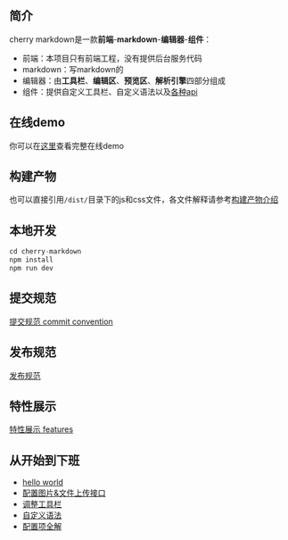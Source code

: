 ## 简介
cherry markdown是一款**前端**-**markdown**-**编辑器**-**组件**：
- 前端：本项目只有前端工程，没有提供后台服务代码
- markdown：写markdown的
- 编辑器：由**工具栏**、**编辑区**、**预览区**、**解析引擎**四部分组成
- 组件：提供自定义工具栏、自定义语法以及[各种api](https://tencent.github.io/cherry-markdown/examples/api.html)

## 在线demo
你可以在[这里](https://tencent.github.io/cherry-markdown/examples/index.html)查看完整在线demo

## 构建产物
也可以直接引用`/dist/`目录下的js和css文件，各文件解释请参考[构建产物介绍](https://github.com/Tencent/cherry-markdown/wiki/%E6%9E%84%E5%BB%BA%E4%BA%A7%E7%89%A9%E4%BB%8B%E7%BB%8D)

## 本地开发
```javascript
cd cherry-markdown
npm install
npm run dev
```

## 提交规范
[提交规范 commit convention](https://github.com/Tencent/cherry-markdown/wiki/%E6%8F%90%E4%BA%A4%E8%A7%84%E8%8C%83-commit-convention)

## 发布规范
[发布规范](https://github.com/Tencent/cherry-markdown/wiki/%E5%8F%91%E5%B8%83%E8%A7%84%E8%8C%83)

## 特性展示
[特性展示 features](https://github.com/Tencent/cherry-markdown/wiki/%E7%89%B9%E6%80%A7%E5%B1%95%E7%A4%BA-features)

## 从开始到下班
- [hello world](https://github.com/Tencent/cherry-markdown/wiki/hello-world)
- [配置图片&文件上传接口](https://github.com/Tencent/cherry-markdown/wiki/%E9%85%8D%E7%BD%AE%E5%9B%BE%E7%89%87&%E6%96%87%E4%BB%B6%E4%B8%8A%E4%BC%A0%E6%8E%A5%E5%8F%A3)
- [调整工具栏](https://github.com/Tencent/cherry-markdown/wiki/%E8%B0%83%E6%95%B4%E5%B7%A5%E5%85%B7%E6%A0%8F)
- [自定义语法](https://github.com/Tencent/cherry-markdown/wiki/%E8%87%AA%E5%AE%9A%E4%B9%89%E8%AF%AD%E6%B3%95)
- [配置项全解](https://github.com/Tencent/cherry-markdown/wiki/%E9%85%8D%E7%BD%AE%E9%A1%B9%E5%85%A8%E8%A7%A3)